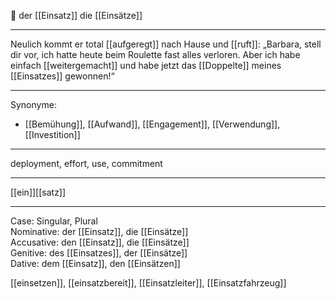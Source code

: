 🔵 der [[Einsatz]]
die [[Einsätze]]

---
Neulich kommt er total [[aufgeregt]] nach Hause und [[ruft]]: „Barbara, stell dir vor, ich hatte heute beim Roulette fast alles verloren. Aber ich habe einfach [[weitergemacht]] und habe jetzt das [[Doppelte]] meines [[Einsatzes]] gewonnen!“ 


---
Synonyme:
- [[Bemühung]], [[Aufwand]], [[Engagement]], [[Verwendung]], [[Investition]]

---
deployment, effort, use, commitment

---
[[ein]][[satz]]

---
Case: Singular, Plural  
Nominative: der [[Einsatz]], die [[Einsätze]]  
Accusative: den [[Einsatz]], die [[Einsätze]]  
Genitive: des [[Einsatzes]], der [[Einsätze]]  
Dative: dem [[Einsatz]], den [[Einsätzen]] 

[[einsetzen]], [[einsatzbereit]], [[Einsatzleiter]], [[Einsatzfahrzeug]]